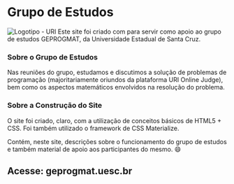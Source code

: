 # Grupo de Estudos

![Logotipo - URI](https://github.com/daniielcavallcante/grupo-de-estudos/blob/master/geprogmat.png)
Este site foi criado com para servir como apoio ao grupo de estudos GEPROGMAT, da Universidade Estadual de Santa Cruz.

### Sobre o Grupo de Estudos
Nas reuniões do grupo, estudamos e discutimos a solução de problemas de programação (majoritariamente oriundos da plataforma URI Online Judge), bem como os aspectos matemáticos envolvidos na resolução do problema.

### Sobre a Construção do Site
O site foi criado, claro, com a utilização de conceitos básicos de HTML5 + CSS.
Foi também utilizado o framework de CSS Materialize.

Contém, neste site, descrições sobre o funcionamento do grupo de estudos e também material de apoio aos participantes do mesmo. :smile:

## Acesse: geprogmat.uesc.br
